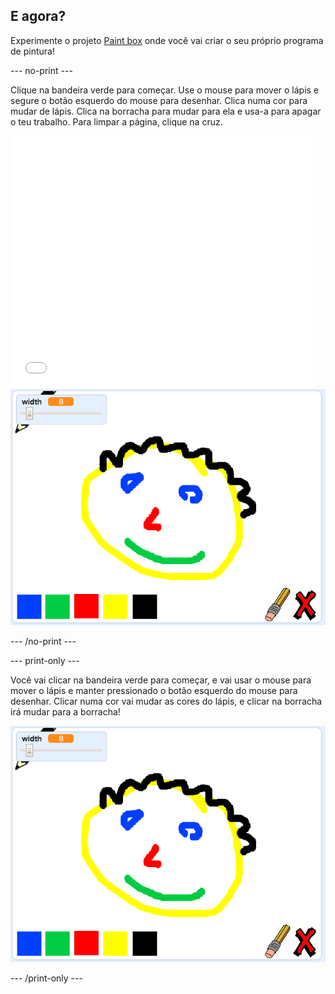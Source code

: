 ## E agora?

Experimente o projeto [Paint box](https://projects.raspberrypi.org/en/projects/paint-box?utm_source=pathway&utm_medium=whatnext&utm_campaign=projects) onde você vai criar o seu próprio programa de pintura!

--- no-print ---

Clique na bandeira verde para começar. Use o mouse para mover o lápis e segure o botão esquerdo do mouse para desenhar. Clica numa cor para mudar de lápis. Clica na borracha para mudar para ela e usa-a para apagar o teu trabalho. Para limpar a página, clique na cruz.

<div class="scratch-preview">
  <iframe allowtransparency="true" width="485" height="402" src="//scratch.mit.edu/projects/embed/267243161/?autostart=false" frameborder="0" scrolling="no"></iframe>
  <img src="images/paint-box-showcase.png">
</div>

--- /no-print ---

--- print-only ---

Você vai clicar na bandeira verde para começar, e vai usar o mouse para mover o lápis e manter pressionado o botão esquerdo do mouse para desenhar. Clicar numa cor vai mudar as cores do lápis, e clicar na borracha irá mudar para a borracha!

![demonstração](images/paint-box-showcase.png)

--- /print-only ---
